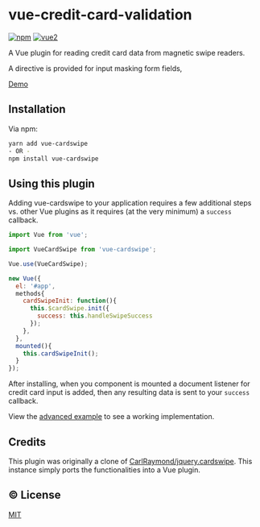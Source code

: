 # vue-credit-card-validation

[![npm](https://img.shields.io/npm/v/vue-cardswipe.svg)](https://www.npmjs.com/package/vue-cardswipe)
[![vue2](https://img.shields.io/badge/vue-2.x-brightgreen.svg)](https://vuejs.org/)

A Vue plugin for reading credit card data from magnetic swipe readers.

A directive is provided for input masking form fields,

[Demo](https://wuori.github.io/vue-cardswipe/example/)

## Installation

Via npm:
```sh
yarn add vue-cardswipe
- OR -
npm install vue-cardswipe
```

## Using this plugin

Adding vue-cardswipe to your application requires a few additional steps vs. other Vue plugins as it requires (at the very minimum) a `success` callback.

```js
import Vue from 'vue';

import VueCardSwipe from 'vue-cardswipe';

Vue.use(VueCardSwipe);

new Vue({
  el: '#app',
  methods{
    cardSwipeInit: function(){
      this.$cardSwipe.init({
        success: this.handleSwipeSuccess
      });
    },
  },
  mounted(){
    this.cardSwipeInit();
  }
});
```

After installing, when you component is mounted a document listener for credit card input is added, then any resulting data is sent to your `success` callback.

View the [advanced example](https://wuori.github.io/vue-cardswipe/example/) to see a working implementation.

## Credits

This plugin was originally a clone of [CarlRaymond/jquery.cardswipe](https://github.com/CarlRaymond/jquery.cardswipe). This instance simply ports the functionalities into a Vue plugin.

## :copyright: License

[MIT](http://opensource.org/licenses/MIT)
